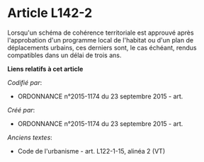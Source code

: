 # Article L142-2

Lorsqu'un schéma de cohérence territoriale est approuvé après l'approbation d'un programme local de l'habitat ou d'un plan de
déplacements urbains, ces derniers sont, le cas échéant, rendus compatibles dans un délai de trois ans.

**Liens relatifs à cet article**

_Codifié par_:

  - ORDONNANCE n°2015-1174 du 23 septembre 2015 - art.

_Créé par_:

  - ORDONNANCE n°2015-1174 du 23 septembre 2015 - art.

_Anciens textes_:

  - Code de l'urbanisme - art. L122-1-15, alinéa 2 (VT)

